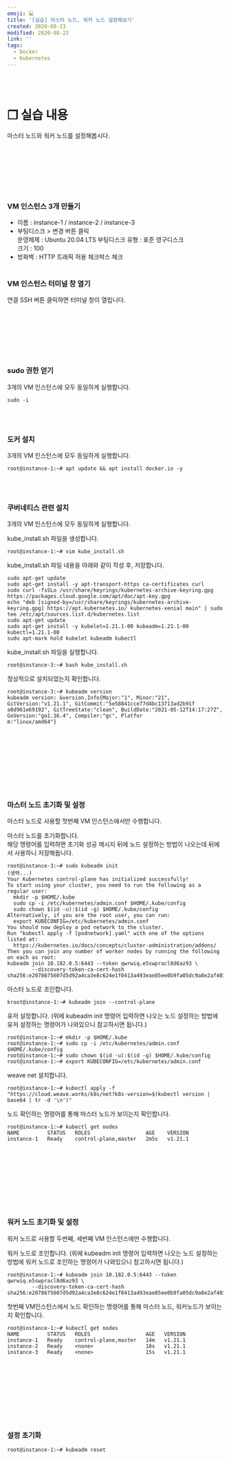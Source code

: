 ```yaml
---
emoji: 💻
title: '[실습] 마스터 노드, 워커 노드 설정해보기'
created: 2020-08-23
modified: 2020-08-23
link: ''
tags:
  - Docker
  - Kubernetes
---
```

<br></br>





# **❐ 실습 내용**
마스터 노드와 워커 노드를 설정해봅시다.
<br></br><br></br><br></br><br></br>





### **VM 인스턴스 3개 만들기**
- 이름 : instance-1 / instance-2 / instance-3
- 부팅디스크 > 변경 버튼 클릭  
    운영체제 : Ubuntu 20.04 LTS 
    부팅디스크 유형 : 표준 영구디스크  
    크기 : 100  
- 방화벽 : HTTP 트래픽 허용 체크박스 체크
<br></br>

### **VM 인스턴스 터미널 창 열기**
연결 SSH 버튼 클릭하면 터미널 창이 열립니다.
<br></br><br></br><br></br><br></br>





### **sudo 권한 얻기**
3개의 VM 인스턴스에 모두 동일하게 실행합니다.
```
sudo -i
```
<br></br>

### **도커 설치**
3개의 VM 인스턴스에 모두 동일하게 실행합니다.
```
root@instance-1:~# apt update && apt install docker.io -y
```
<br></br>

### **쿠버네티스 관련 설치**
3개의 VM 인스턴스에 모두 동일하게 실행합니다.  

kube_install.sh 파일을 생성합니다.
```
root@instance-1:~# vim kube_install.sh
```

kube_install.sh 파일 내용을 아래와 같이 작성 후, 저장합니다.
```
sudo apt-get update
sudo apt-get install -y apt-transport-https ca-certificates curl
sudo curl -fsSLo /usr/share/keyrings/kubernetes-archive-keyring.gpg https://packages.cloud.google.com/apt/doc/apt-key.gpg
echo "deb [signed-by=/usr/share/keyrings/kubernetes-archive-keyring.gpg] https://apt.kubernetes.io/ kubernetes-xenial main" | sudo tee /etc/apt/sources.list.d/kubernetes.list
sudo apt-get update
sudo apt-get install -y kubelet=1.21.1-00 kubeadm=1.21.1-00 kubectl=1.21.1-00
sudo apt-mark hold kubelet kubeadm kubectl
```

kube_install.sh 파일을 실행합니다.
```
root@instance-3:~# bash kube_install.sh
```

정상적으로 설치되었는지 확인합니다.
```
root@instance-3:~# kubeadm version
kubeadm version: &version.Info{Major:"1", Minor:"21", GitVersion:"v1.21.1", GitCommit:"5e58841cce77d4bc13713ad2b91f
a0d961e69192", GitTreeState:"clean", BuildDate:"2021-05-12T14:17:27Z", GoVersion:"go1.16.4", Compiler:"gc", Platfor
m:"linux/amd64"}
```
<br></br><br></br><br></br><br></br>





### **마스터 노드 초기화 및 설정**
마스터 노드로 사용할 첫번째 VM 인스턴스에서만 수행합니다.  

마스터 노드를 초기화합니다.  
해당 명령어를 입력하면 초기화 성공 메시지 뒤에 노드 설정하는 방법이 나오는데 뒤에서 사용하니 저장해둡니다.
```
root@instance-3:~# sudo kubeadm init
(생략...)
Your Kubernetes control-plane has initialized successfully!
To start using your cluster, you need to run the following as a regular user:
  mkdir -p $HOME/.kube
  sudo cp -i /etc/kubernetes/admin.conf $HOME/.kube/config
  sudo chown $(id -u):$(id -g) $HOME/.kube/config
Alternatively, if you are the root user, you can run:
  export KUBECONFIG=/etc/kubernetes/admin.conf
You should now deploy a pod network to the cluster.
Run "kubectl apply -f [podnetwork].yaml" with one of the options listed at:
  https://kubernetes.io/docs/concepts/cluster-administration/addons/
Then you can join any number of worker nodes by running the following on each as root:
kubeadm join 10.182.0.5:6443 --token qwrwiq.e5swpracl8d6az93 \
        --discovery-token-ca-cert-hash sha256:e2078675607d5d92a4ca3e8c624e1f0413a493eae85ee0b9fa05dc9a8e2af401 
```

마스터 노드로 조인합니다.
```
kroot@instance-1:~# kubeadm join --control-plane
```

유저 설정합니다. (위에 kubeadm init 명령어 입력하면 나오는 노드 설정하는 방법에 유저 설정하는 명령어가 나와있으니 참고하시면 됩니다.)
```
root@instance-1:~# mkdir -p $HOME/.kube
root@instance-1:~# sudo cp -i /etc/kubernetes/admin.conf $HOME/.kube/config
root@instance-1:~# sudo chown $(id -u):$(id -g) $HOME/.kube/config
root@instance-1:~# export KUBECONFIG=/etc/kubernetes/admin.conf
```

weave net 설치합니다.
```
root@instance-1:~# kubectl apply -f "https://cloud.weave.works/k8s/net?k8s-version=$(kubectl version | base64 | tr -d '\n')"
```

노드 확인하는 명령어를 통해 마스터 노드가 보이는지 확인합니다.
```
root@instance-1:~# kubectl get nodes
NAME         STATUS   ROLES                  AGE    VERSION
instance-1   Ready    control-plane,master   2m5s   v1.21.1
```
<br></br><br></br><br></br><br></br>





### **워커 노드 초기화 및 설정**
워커 노드로 사용할 두번째, 세번째 VM 인스턴스에만 수행합니다.  

워커 노드로 조인합니다. (위에 kubeadm init 명령어 입력하면 나오는 노드 설정하는 방법에 워커 노드로 조인하는 명령어가 나와있으니 참고하시면 됩니다.)
```
root@instance-1:~# kubeadm join 10.182.0.5:6443 --token qwrwiq.e5swpracl8d6az93 \
        --discovery-token-ca-cert-hash sha256:e2078675607d5d92a4ca3e8c624e1f0413a493eae85ee0b9fa05dc9a8e2af401
```

첫번째 VM인스턴스에서 노드 확인하는 명령어를 통해 마스터 노드, 워커노드가 보이는지 확인합니다.
```
root@instance-1:~# kubectl get nodes
NAME         STATUS   ROLES                  AGE   VERSION
instance-1   Ready    control-plane,master   14m   v1.21.1
instance-2   Ready    <none>                 18s   v1.21.1
instance-3   Ready    <none>                 15s   v1.21.1
```
<br></br><br></br><br></br><br></br>





### **설정 초기화**
```
root@instance-1:~# kubeadm reset
```
<br></br><br></br>
